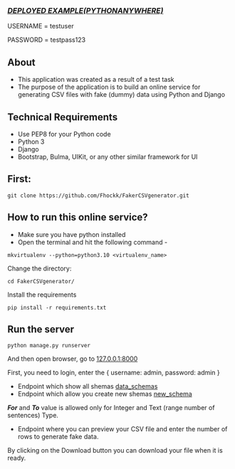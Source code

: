 ### **_[DEPLOYED EXAMPLE(PYTHONANYWHERE)](http://fhockk13.pythonanywhere.com/)_**
USERNAME = testuser

PASSWORD = testpass123


## About
- This application was created as a result of a test task
- The purpose of the application is to build an online service for generating CSV files with fake (dummy) data using
Python and Django

## Technical Requirements
- Use PEP8 for your Python code
- Python 3
- Django
- Bootstrap, Bulma, UIKit, or any other similar framework for UI

## First:
```shell
git clone https://github.com/Fhockk/FakerCSVgenerator.git
```

## How to run this online service?
- Make sure you have python installed
- Open the terminal and hit the following command -

```shell
mkvirtualenv --python=python3.10 <virtualenv_name>
```
Change the directory:
```shell
cd FakerCSVgenerator/
```
Install the requirements
```shell
pip install -r requirements.txt
```

## Run the server
```shell
python manage.py runserver
```

And then open browser, go to [127.0.0.1:8000](http://127.0.0.1:8000/)

First, you need to login, enter the {
    username: admin,
    password: admin
}



- Endpoint which show all shemas [data_schemas](http://127.0.0.1:8000/data_schemas/)
- Endpoint which allow you create new shemas [new_schema](http://127.0.0.1:8000/new_schema/?)

**_For_** and **_To_** value is allowed only for Integer and Text (range number of sentences) Type.
- Endpoint where you can preview your CSV file and enter the number of rows to generate fake data.

By clicking on the Download button you can download your file when it is ready.
